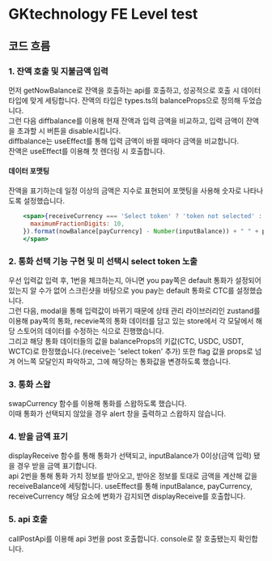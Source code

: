 # GKtechnology FE Level test

## 코드 흐름
### 1. 잔액 호출 및 지불금액 입력
먼저 getNowBalance로 잔액을 호출하는 api를 호출하고, 성공적으로 호출 시 데이터 타입에 맞게 세팅합니다. 잔액의 타입은 types.ts의 balanceProps으로 정의해 두었습니다.  
그런 다음 diffbalance를 이용해 현재 잔액과 입력 금액을 비교하고, 입력 금액이 잔액을 초과할 시 버튼을 disable시킵니다.  
diffbalance는 useEffect를 통해 입력 금액이 바뀔 때마다 금액을 비교합니다.  
잔액은 useEffect를 이용해 첫 렌더링 시 호출합니다.

#### 데이터 포맷팅
잔액을 표기하는데 일정 이상의 금액은 지수로 표현되어 포맷팅을 사용해 숫자로 나타나도록 설정했습니다.
```jsx
    <span>{receiveCurrency === 'Select token' ? 'token not selected' : 'Balance: ' + new Intl.NumberFormat("en-US", {
      maximumFractionDigits: 10,
    }).format(nowBalance[payCurrency] - Number(inputBalance)) + " " + payCurrency}
    </span>
```
### 2. 통화 선택 기능 구현 및 미 선택시 select token 노출
우선 입력값 입력 후, 1번을 체크하는지, 아니면 you pay쪽은 default 통화가 설정되어있는지 알 수가 없어 스크린샷을 바탕으로 you pay는 default 통화로 CTC를 설정했습니다.  
그런 다음, modal을 통해 입력값이 바뀌기 때문에 상태 관리 라이브러리인 zustand를 이용해 pay쪽의 통화, recevie쪽의 통화 데이터를 담고 있는 store에서 각 모달에서 해당 스토어의 데이터를 수정하는 식으로 진행했습니다.  
그리고 해당 통화 데이터들의 값을 balanceProps의 키값(CTC, USDC, USDT, WCTC)로 한정했습니다.(receive는 'select token' 추가)
또한 flag 값을 props로 넘겨 어느쪽 모달인지 파악하고, 그에 해당하는 통화값을 변경하도록 했습니다.

### 3. 통화 스왑
swapCurrency 함수를 이용해 통화를 스왑하도록 했습니다.  
이때 통화가 선택되지 않았을 경우 alert 창을 출력하고 스왑하지 않습니다.

### 4. 받을 금액 표기
displayReceive 함수를 통해 통화가 선택되고, inputBalance가 0이상(금액 입력) 됐을 경우 받을 금액 표기합니다.  
api 2번을 통해 통화 가치 정보를 받아오고, 받아온 정보를 토대로 금액을 계산해 값을 receiveBalance에 세팅합니다.
useEffect를 통해 inputBalance, payCurrency, receiveCurrency 해당 요소에 변화가 감지되면 displayReceive를 호출합니다.

### 5. api 호출
callPostApi를 이용해 api 3번을 post 호출합니다. console로 잘 호출됐는지 확인합니다.
